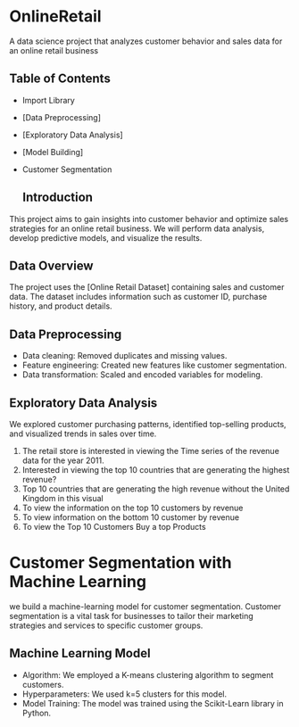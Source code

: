 # OnlineRetail

A data science project that analyzes customer behavior and sales data for an online retail business

## Table of Contents

- Import Library
- [Data Preprocessing]
- [Exploratory Data Analysis]
- [Model Building]
- Customer Segmentation


  ## Introduction

This project aims to gain insights into customer behavior and optimize sales strategies for an online retail business. We will perform data analysis, develop predictive models, and visualize the results.

## Data Overview

The project uses the [Online Retail Dataset] containing sales and customer data. The dataset includes information such as customer ID, purchase history, and product details.


## Data Preprocessing

- Data cleaning: Removed duplicates and missing values.
- Feature engineering: Created new features like customer segmentation.
- Data transformation: Scaled and encoded variables for modeling.

## Exploratory Data Analysis

We explored customer purchasing patterns, identified top-selling products, and visualized trends in sales over time. 
1) The retail store is interested in viewing the Time series of the revenue data for the year 2011.
2) Interested in viewing the top 10 countries that are generating the highest revenue?
3) Top 10 countries that are generating the high revenue without the United Kingdom in this visual
4) To view the information on the top 10 customers by revenue
5) To view information on the bottom 10 customer by revenue
6) To view the Top 10 Customers Buy a top Products

# Customer Segmentation with Machine Learning

we build  a machine-learning model for customer segmentation. Customer segmentation is a vital task for businesses to tailor their marketing strategies and services to specific customer groups.

## Machine Learning Model

- Algorithm: We employed a K-means clustering algorithm to segment customers.
- Hyperparameters: We used k=5 clusters for this model.
- Model Training: The model was trained using the Scikit-Learn library in Python.



